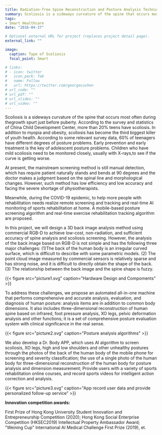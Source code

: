```yaml
---
title: Radiation-free Spine Reconstruction and Posture Analysis Techniques with 3D Imaging
summary: Scoliosis is a sideways curvature of the spine that occurs most often during thegrowth spurt just before puberty. According to the survey and statistics of China Child Development Center, more than 20% teens have scoliosis.
tags:
- Smart Healthcare
date: "2016-04-27"

# Optional external URL for project (replaces project detail page).
external_link: ""

image:
  caption: Type of Scoliosis 
  focal_point: Smart

# links:
# - icon: twitter
#   icon_pack: fab
#   name: Follow
#   url: https://twitter.com/georgecushen
# url_code: ""
# url_pdf: ""
# url_slides: ""
# url_video: ""
---
```


Scoliosis is a sideways curvature of the spine that occurs most often during thegrowth spurt just before puberty. According to the survey and statistics of China Child Development Center, more than 20% teens have scoliosis. In addition to myopia and obesity, scoliosis has become the third biggest killer of youth health. According to some relevant survey data, 60% of teenagers have different degrees of posture problems. Early prevention and early treatment is the key of adolescent posture problems. Children who have mild scoliosis need to be monitored closely, usually with X-rays,to see if the curve is getting worse.

At present, the mainstream screening method is still manual detection, which has require patient naturally stands and bends at 90 degrees and the doctor makes a judgment based on the spinal line and morphological changes. However, such method has low efficiency and low accuracy and facing the severe shortage of physiotherapists. 

Meanwhile, during the COVID-19 epidemic, to help more people with rehabilitation needs realize remote screening and tracking and real-time AI monitoring of sports rehabilitation at home. A mobile-based posture screening algorithm and real-time exercise rehabilitation tracking algorithm are proposed.

In this project, we will design a 3D back image analysis method using commercial RGB-D to achieve low-cost, non-radiation, and sufficient accuracy of spine analysis and scoliosis screening. However, the analysis of the back image based on RGB-D is not simple and has the following three major challenges: (1)The back of the human body is an irregular curved surface, which is difficult to describe with some parametric models. (2) The point cloud image measured by commercial sensors is relatively sparse and has strong noise, and it is difficult to directly obtain the shape of the back. (3) The relationship between the back image and the spine shape is fuzzy.

{{< figure src="picture1.svg" caption="Hardware Design and  Compoments" >}}

To address these challenges, we propose an automated all-in-one machine that performs comprehensive and accurate analysis, evaluation, and diagnosis of human posture: analysis items are in addition to common body dimensions. It also includes three-dimensional reconstruction of human spine based on infrared, foot pressure analysis, XO legs, pelvic deformation analysis and other functions; it is a set of comprehensive posture evaluation system with clinical significance in the real sense.

{{< figure src="picture2.svg" caption="Posture analysis algorithms" >}}

We also develop a Dr. Body APP, which uses AI algorithm to screen scoliosis, XO legs, high and low shoulders and other unhealthy postures through the photos of the back of the human body of the mobile phone for screening and severity classification; the use of a single photo of the human body for three-dimensional reconstruction of the human body for posture analysis and dimension measurement; Provide users with a variety of sports rehabilitation online courses, and record sports videos for intelligent action correction and analysis.

{{< figure src="picture3.svg" caption="App record user data and provide personalized follow-up service" >}}

**Innovation competition awards:** 

First Prize of Hong Kong University Student Innovation and Entrepreneurship Competition (2020); Hong Kong Social Enterprise Competition (HKSEC2019) Intellectual Property Ambassador Award; "Weining Cup" International AI Medical Challenge First Prize (2019), et.
